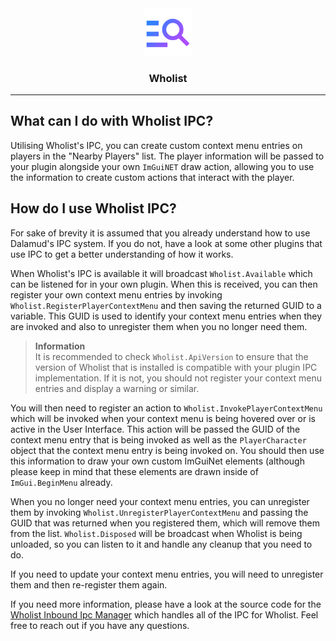 <div align="center">

<img src="../.assets/Icons/icon.png" alt="Wholist Logo" width="15%">

### Wholist

</div>

---

## What can I do with Wholist IPC?

Utilising Wholist's IPC, you can create custom context menu entries on players in the "Nearby Players" list. The player
information will be passed to your plugin alongside your own `ImGuiNET` draw action, allowing you to use the information
to create custom actions that interact with the player.

## How do I use Wholist IPC?

For sake of brevity it is assumed that you already understand how to use Dalamud's IPC system. If you do not, have a
look at some other plugins that use IPC to get a better understanding of how it works.

When Wholist's IPC is available it will broadcast `Wholist.Available` which can be listened for in your own plugin. When
this is received, you can then register your own context menu entries by invoking `Wholist.RegisterPlayerContextMenu`
and then saving the returned GUID to a variable. This GUID is used to identify your context menu entries when they are
invoked and also to unregister them when you no longer need them.

> **Information**   
> It is recommended to check `Wholist.ApiVersion` to ensure that the version of Wholist that is installed is compatible
> with your plugin IPC implementation. If it is not, you should not register your context menu entries and display a
> warning or similar.

You will then need to register an action to `Wholist.InvokePlayerContextMenu` which will be invoked when your context
menu is being hovered over or is active in the User Interface. This action will be passed the GUID of the context menu
entry that is being invoked as well as the `PlayerCharacter` object that the context menu entry is being invoked on. You
should then use this information to draw your own custom ImGuiNet elements (although please keep in mind that these
elements are drawn inside of `ImGui.BeginMenu` already.

When you no longer need your context menu entries, you can unregister them by
invoking `Wholist.UnregisterPlayerContextMenu` and passing the GUID that was returned when you registered them, which
will remove them from the list. `Wholist.Disposed` will be broadcast when Wholist is being unloaded, so you can listen
to it and handle any cleanup that you need to do.

If you need to update your context menu entries, you will need to unregister them and then re-register them again.

If you need more information, please have a look at the source code for
the [Wholist Inbound Ipc Manager](./IntegrationHandling/InboundIpcManager.cs) which handles all of the IPC for Wholist.
Feel free to reach out if you have any questions.
